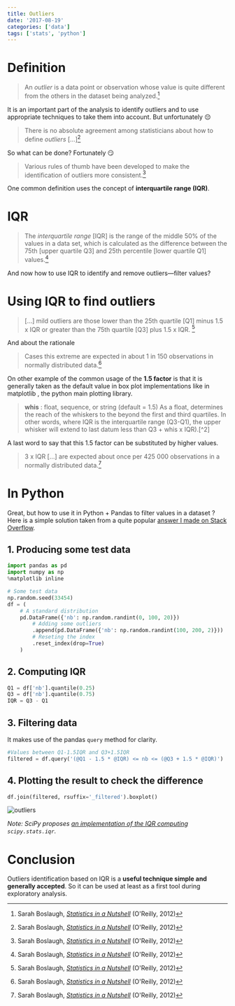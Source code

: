 ```yaml
---
title: Outliers
date: '2017-08-19'
categories: ['data']
tags: ['stats', 'python']
---
```


# Definition

> An *outlier* is a data point or observation whose value is quite different from the others in the dataset being analyzed.[^1]

It is an important part of the analysis to identify outliers and to use appropriate techniques to take them into account.
But unfortunately 😔

> There is no absolute agreement among statisticians about how to define *outliers* […][^1]

So what can be done?
Fortunately 😏

> Various rules of thumb have been developed to make the identification of outliers more consistent.[^1]

One common definition uses the concept of **interquartile range (IQR)**.

# IQR

> The *interquartile range* [IQR] is the range of the middle 50% of the values in a data set, which is calculated as the difference between the 75th [upper quartile Q3] and 25th percentile [lower quartile Q1] values.[^1]

And now how to use IQR to identify and remove outliers—filter values?

# Using IQR to find outliers

> […] mild outliers are those lower than the 25th quartile [Q1] minus 1.5 x IQR or greater than the 75th quartile [Q3] plus 1.5 x IQR. [^1]

And about the rationale

> Cases this extreme are expected in about 1 in 150 observations in normally distributed data.[^1]

On other example of the common usage of the **1.5 factor** is that it is generally taken as the default value in box plot implementations like in matplotlib , the python main plotting library.

> **whis** : float, sequence, or string (default = 1.5)
> As a float, determines the reach of the whiskers to the beyond the first and third quartiles. In other words, where IQR is the interquartile range (Q3-Q1), the upper whisker will extend to last datum less than Q3 + whis x IQR).[^2]

A last word to say that this 1.5 factor can be substituted by higher values.

> 3 x IQR […] are expected about once per 425 000 observations in a normally distributed data.[^1]

# In Python

Great, but how to use it in Python + Pandas to filter values in a dataset ?
Here is a simple solution taken from a quite popular [answer I made on Stack Overflow](https://stackoverflow.com/questions/34782063/how-to-use-pandas-filter-with-iqr).


## 1. Producing some test data

```python
import pandas as pd
import numpy as np
%matplotlib inline

# Some test data
np.random.seed(33454)
df = (
    # A standard distribution
    pd.DataFrame({'nb': np.random.randint(0, 100, 20)})
        # Adding some outliers
        .append(pd.DataFrame({'nb': np.random.randint(100, 200, 2)}))
        # Reseting the index
        .reset_index(drop=True)
    )
```

## 2. Computing IQR

```python
Q1 = df['nb'].quantile(0.25)
Q3 = df['nb'].quantile(0.75)
IQR = Q3 - Q1
```

## 3. Filtering data

It makes use of the pandas `query` method for clarity.

```python
#Values between Q1-1.5IQR and Q3+1.5IQR
filtered = df.query('(@Q1 - 1.5 * @IQR) <= nb <= (@Q3 + 1.5 * @IQR)')
```

## 4. Plotting the result to check the difference

```python
df.join(filtered, rsuffix='_filtered').boxplot()
```
![outliers](/post/outliers_files/outliers.png)

*Note: SciPy proposes [an implementation of the IQR computing](https://matplotlib.org/api/_as_gen/matplotlib.axes.Axes.boxplot.html)  `scipy.stats.iqr`.*

# Conclusion

Outliers identification based on IQR is a **useful technique simple and generally accepted**. So it can be used at least as a first tool during exploratory analysis.

[^1]: Sarah Boslaugh, *[Statistics in a Nutshell](https://www.goodreads.com/book/show/15808133-statistics-in-a-nutshell)* (O'Reilly, 2012)
